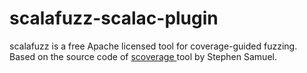 scalafuzz-scalac-plugin
==========

scalafuzz is a free Apache licensed tool for coverage-guided fuzzing. 
Based on the source code of [scoverage ](https://github.com/scoverage/scalac-scoverage-plugin) tool by Stephen Samuel.

